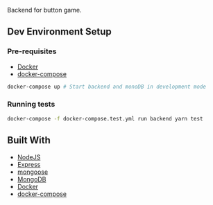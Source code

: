 Backend for button game.

## Dev Environment Setup

### Pre-requisites

* [Docker](https://docs.docker.com/install/)
* [docker-compose](https://docs.docker.com/compose/install/)

```bash
docker-compose up # Start backend and monoDB in development mode
```

### Running tests

```bash
docker-compose -f docker-compose.test.yml run backend yarn test
```

## Built With

* [NodeJS](https://nodejs.org/en/)
* [Express](https://expressjs.com/)
* [mongoose](https://mongoosejs.com/)
* [MongoDB](https://www.mongodb.com/)
* [Docker](https://docs.docker.com/install/)
* [docker-compose](https://docs.docker.com/compose/install/)
